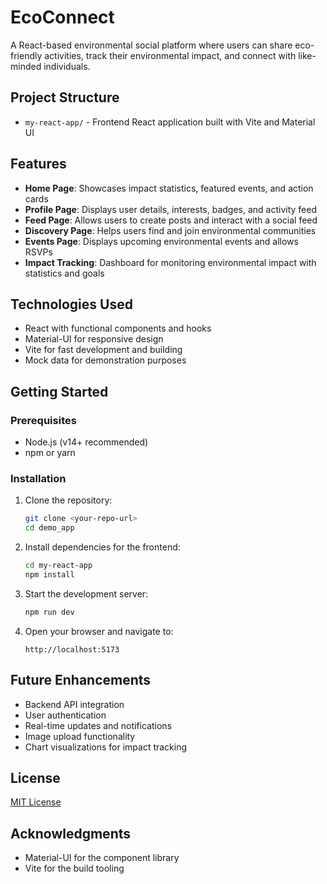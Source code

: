 # EcoConnect

A React-based environmental social platform where users can share eco-friendly activities, track their environmental impact, and connect with like-minded individuals.

## Project Structure

- `my-react-app/` - Frontend React application built with Vite and Material UI

## Features

- **Home Page**: Showcases impact statistics, featured events, and action cards
- **Profile Page**: Displays user details, interests, badges, and activity feed
- **Feed Page**: Allows users to create posts and interact with a social feed
- **Discovery Page**: Helps users find and join environmental communities
- **Events Page**: Displays upcoming environmental events and allows RSVPs
- **Impact Tracking**: Dashboard for monitoring environmental impact with statistics and goals

## Technologies Used

- React with functional components and hooks
- Material-UI for responsive design
- Vite for fast development and building
- Mock data for demonstration purposes

## Getting Started

### Prerequisites

- Node.js (v14+ recommended)
- npm or yarn

### Installation

1. Clone the repository:
   ```bash
   git clone <your-repo-url>
   cd demo_app
   ```

2. Install dependencies for the frontend:
   ```bash
   cd my-react-app
   npm install
   ```

3. Start the development server:
   ```bash
   npm run dev
   ```
   
4. Open your browser and navigate to:
   ```
   http://localhost:5173
   ```

## Future Enhancements

- Backend API integration
- User authentication
- Real-time updates and notifications
- Image upload functionality
- Chart visualizations for impact tracking

## License

[MIT License](LICENSE)

## Acknowledgments

- Material-UI for the component library
- Vite for the build tooling 